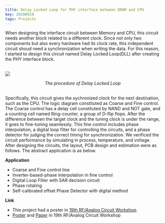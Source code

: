 ```yaml
---
title: Delay Locked Loop for PHY interface between DRAM and CPU
key: 20190919
tags: Projects
---
```

When designing the interface circuit between Memory and CPU, this circuit needs another block related to a different clock. Since not only two components but also every hardware had its clock rate, this independent circuit shoud need a synchronization when writing the data. For this reason, I started to design this circuit named Delay Locked Loop(DLL) after creating the PHY interface block.
<br><br>
<!-- {% include image.html 
url="/assets/images/project/dll-procedure.png" 
custom__conf="projects__img__center"
%} -->
<p>
    <img src="/assets/images/project/dll-procedure.png"> 
    <p align="center">
    <em> The procedure of Delay Locked Loop </em>
    </p>
</p>
<br>
Specifically, this circuit gives the sychronized clock for the next destination, such as the CPU. The logic diagram constituted as Coarse and Fine control. The Coarse control has a delay cell constituted by NAND and NOT gate, and a counting cell named Ring-counter, a group of D-flip flops. After the difference between the target clock and the tuning clock is under the range, it goes to fine-tuning seamlessly. This fine control includes phase interpolation, a digital loop filter for controlling the circuits, and a phase detector for judging the correct timing for synchronization. We verificed the circuit performance by simulating in process, temperature, and voltage. After designing the circuits, the layout, PCB design and estimation were as follows. The abstract application is as below.

**Application**
- Coarse and Fine control line
- Inverter-based-phase interpolation in fine control
- Digital Loop Filter with SAR decision circuit
- Phase rotating
- Self-calibrated offset Phase Detector with digital method

**Link**
- This project had a poster in <a href="https://www.theieie.org/board/?_0000_method=view&ncode=a002&num=1405">19th RF/Analog Circuit Workshop</a>.
- <a href="{% link assets/pdf/project/2019_19th_RF_analog-circuit_RFIC_poster.pdf %}">Poster</a> and <a href="{% link assets/pdf/project/2019_19th_RF_analog-circuit_RFIC_paper.pdf %}">Paper</a> in 19th RF/Analog Circuit Workshop